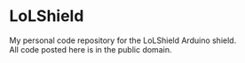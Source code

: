LoLShield
=========

My personal code repository for the LoLShield Arduino shield.  
All code posted here is in the public domain.